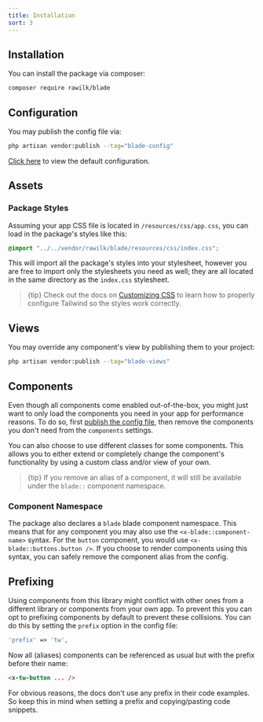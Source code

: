 ```yaml
---
title: Installation
sort: 3
---
```


## Installation

You can install the package via composer:

```bash
composer require rawilk/blade
```

## Configuration

You may publish the config file via:

```bash
php artisan vendor:publish --tag="blade-config"
```

[Click here](https://github.com/rawilk/blade/blob/{branch}/config/blade.php) to view the default configuration.

## Assets

### Package Styles

Assuming your app CSS file is located in `/resources/css/app.css`, you can load in the package's styles like this:

```css
@import "../../vendor/rawilk/blade/resources/css/index.css";
```

This will import all the package's styles into your stylesheet, however you are free to import only the stylesheets you need as well; they are all
located in the same directory as the `index.css` stylesheet.

> {tip} Check out the docs on [Customizing CSS](/docs/blade/{version}/advanced-usage/customizing-css) to learn how to properly configure Tailwind so the styles work correctly.

## Views

You may override any component's view by publishing them to your project:

```bash
php artisan vendor:publish --tag="blade-views"
```

## Components

Even though all components come enabled out-of-the-box, you might just want to
only load the components you need in your app for performance reasons. To do so,
first [publish the config file](#user-content-configuration), then remove the components
you don't need from the `components` settings.

You can also choose to use different classes for some components. This allows you
to either extend or completely change the component's functionality by using a custom class
and/or view of your own.

> {tip} If you remove an alias of a component, it will still be available under the `blade::` component namespace.

### Component Namespace

The package also declares a `blade` blade component namespace. This means that
for any component you may also use the `<x-blade::component-name>` syntax. For the `button`
component, you would use `<x-blade::buttons.button />`. If you choose to render components
using this syntax, you can safely remove the component alias from the config.

## Prefixing

Using components from this library might conflict with other ones from a different
library or components from your own app. To prevent this you can opt to prefixing
components by default to prevent these collisions. You can do this by
setting the `prefix` option in the config file:

```php
'prefix' => 'tw',
```

Now all (aliases) components can be referenced as usual but with the prefix before their name:

```html
<x-tw-button ... />
```

For obvious reasons, the docs don't use any prefix in their code examples. So keep
this in mind when setting a prefix and copying/pasting code snippets.
